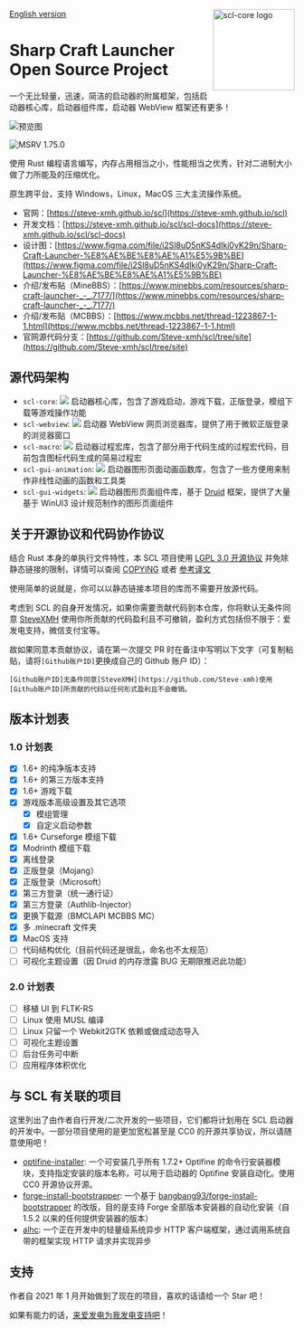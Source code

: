 [English version](./README_en.md)
<img src="./assets/logo.svg" alt="scl-core logo" width="144" align="right">
<div align="left">
    <h1>Sharp Craft Launcher Open Source Project</h1>
    <span>
        一个无比轻量，迅速，简洁的启动器的附属框架，包括启动器核心库，启动器组件库，启动器 WebView 框架还有更多！
    </span>
</div>

![预览图](https://user-images.githubusercontent.com/39523898/208238006-900bd5fe-f9f7-42a9-b726-da829162fbed.png)

![MSRV 1.75.0](https://img.shields.io/badge/MSRV-1.75.0-orange)


使用 Rust 编程语言编写，内存占用相当之小，性能相当之优秀，针对二进制大小做了力所能及的压缩优化。

原生跨平台，支持 Windows，Linux，MacOS 三大主流操作系统。

- 官网：[https://steve-xmh.github.io/scl](https://steve-xmh.github.io/scl)
- 开发文档：[https://steve-xmh.github.io/scl/scl-docs](https://steve-xmh.github.io/scl/scl-docs)
- 设计图：[https://www.figma.com/file/i2Sl8uD5nKS4dIki0yK29n/Sharp-Craft-Launcher-%E8%AE%BE%E8%AE%A1%E5%9B%BE](https://www.figma.com/file/i2Sl8uD5nKS4dIki0yK29n/Sharp-Craft-Launcher-%E8%AE%BE%E8%AE%A1%E5%9B%BE)
- 介绍/发布贴（MineBBS）：[https://www.minebbs.com/resources/sharp-craft-launcher-_-_.7177/](https://www.minebbs.com/resources/sharp-craft-launcher-_-_.7177/)
- 介绍/发布贴（MCBBS）：[https://www.mcbbs.net/thread-1223867-1-1.html](https://www.mcbbs.net/thread-1223867-1-1.html)
- 官网源代码分支：[https://github.com/Steve-xmh/scl/tree/site](https://github.com/Steve-xmh/scl/tree/site)

## 源代码架构

- `scl-core`: [![](https://img.shields.io/badge/docs-passing-green)](https://steve-xmh.github.io/scl/scl-doc/scl_core/index.html) 启动器核心库，包含了游戏启动，游戏下载，正版登录，模组下载等游戏操作功能
- `scl-webview`: [![](https://img.shields.io/badge/docs-passing-green)](https://steve-xmh.github.io/scl/scl-doc/scl_webview/index.html) 启动器 WebView 网页浏览器库，提供了用于微软正版登录的浏览器窗口
- `scl-macro`: [![](https://img.shields.io/badge/docs-passing-green)](https://steve-xmh.github.io/scl/scl-doc/scl_macro/index.html) 启动器过程宏库，包含了部分用于代码生成的过程宏代码，目前包含图标代码生成的简易过程宏
- `scl-gui-animation`: [![](https://img.shields.io/badge/docs-passing-green)](https://steve-xmh.github.io/scl/scl-doc/scl_gui_animation/index.html) 启动器图形页面动画函数库，包含了一些方便用来制作非线性动画的函数和工具类
- `scl-gui-widgets`: [![](https://img.shields.io/badge/docs-passing-green)](https://steve-xmh.github.io/scl/scl-doc/scl_gui_widgets/index.html) 启动器图形页面组件库，基于 [Druid](https://github.com/linebender/druid) 框架，提供了大量基于 WinUI3 设计规范制作的图形页面组件

## 关于开源协议和代码协作协议

结合 Rust 本身的单执行文件特性，本 SCL 项目使用 [LGPL 3.0 开源协议](./LICENSE) 并免除静态链接的限制，详情可以查阅 [COPYING](./COPYING) 或者 [参考译文](./COPYING-CN)

使用简单的说就是，你可以以静态链接本项目的库而不需要开放源代码。

考虑到 SCL 的自身开发情况，如果你需要贡献代码到本仓库，你将默认无条件同意 [SteveXMH](https://github.com/Steve-xmh) 使用你所贡献的代码盈利且不可撤销，盈利方式包括但不限于：爱发电支持，微信支付宝等。

故如果同意本贡献协议，请在第一次提交 PR 时在备注中写明以下文字（可复制粘贴，请将`[Github账户ID]`更换成自己的 Github 账户 ID）：

```
[Github账户ID]无条件同意[SteveXMH](https://github.com/Steve-xmh)使用[Github账户ID]所贡献的代码以任何形式盈利且不会撤销。
```

## 版本计划表

### 1.0 计划表

- [x] 1.6+ 的纯净版本支持
- [x] 1.6+ 的第三方版本支持
- [x] 1.6+ 游戏下载
- [x] 游戏版本高级设置及其它选项
    - [x] 模组管理
    - [x] 自定义启动参数
- [x] 1.6+ Curseforge 模组下载
- [x] Modrinth 模组下载
- [x] 离线登录
- [x] 正版登录（Mojang）
- [x] 正版登录（Microsoft）
- [x] 第三方登录（统一通行证）
- [x] 第三方登录（Authlib-Injector）
- [x] 更换下载源（BMCLAPI MCBBS MC）
- [x] 多 .minecraft 文件夹
- [x] MacOS 支持
- [ ] 代码结构优化（目前代码还是很乱，命名也不太规范）
- [ ] 可视化主题设置（因 Druid 的内存泄露 BUG 无期限推迟此功能）

### 2.0 计划表

- [ ] 移植 UI 到 FLTK-RS
- [ ] Linux 使用 MUSL 编译
- [ ] Linux 只留一个 Webkit2GTK 依赖或做成动态导入
- [ ] 可视化主题设置
- [ ] 后台任务可中断
- [ ] 应用程序体积优化

## 与 SCL 有关联的项目

这里列出了由作者自行开发/二次开发的一些项目，它们都将计划用在 SCL 启动器的开发中。一部分项目使用的是更加宽松甚至是 CC0 的开源共享协议，所以请随意使用吧！

- [optifine-installer](https://github.com/Steve-xmh/optifine-installer): 一个可安装几乎所有 1.7.2+ Optifine 的命令行安装器模块，支持指定安装的版本名称，可以用于启动器的 Optifine 安装自动化。使用 CC0 开源协议开源。
- [forge-install-bootstrapper](https://github.com/Steve-xmh/forge-install-bootstrapper): 一个基于 [bangbang93/forge-install-bootstrapper](https://github.com/bangbang93/forge-install-bootstrapper) 的改版，目的是支持 Forge 全部版本安装器的自动化安装（自 1.5.2 以来的任何提供安装器的版本）
- [alhc](https://github.com/Steve-xmh/alhc): 一个正在开发中的轻量级系统异步 HTTP 客户端框架，通过调用系统自带的框架实现 HTTP 请求并实现异步

## 支持

作者自 2021 年 1 月开始做到了现在的项目，喜欢的话请给一个 Star 吧！

如果有能力的话，[来爱发电为我发电支持吧](https://afdian.net/a/SteveXMH)！
